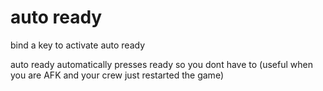 # auto ready
bind a key to activate auto ready

auto ready automatically presses ready so you dont have to (useful when you are AFK and your crew just restarted the game)
